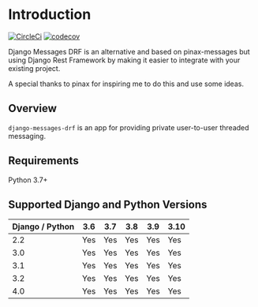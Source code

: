 # Introduction

[![CircleCi](https://img.shields.io/circleci/project/github/tarsil/django-messages-drf.svg)](https://circleci.com/gh/tarsil/django-messages-drf)
[![codecov](https://codecov.io/gh/tarsil/django-messages-drf/branch/master/graph/badge.svg?token=VfTlWQlGeF)](https://codecov.io/gh/tarsil/django-messages-drf)

Django Messages DRF is an alternative and based on pinax-messages but using
Django Rest Framework by making it easier to integrate with your existing project.

A special thanks to pinax for inspiring me to do this and use some ideas.

## Overview

`django-messages-drf` is an app for providing private user-to-user threaded
messaging.

## Requirements

Python 3.7+

## Supported Django and Python Versions

| Django / Python | 3.6 | 3.7 | 3.8 | 3.9 | 3.10 |
| --------------- | --- | --- | --- | --- | ---- |
| 2.2             | Yes | Yes | Yes | Yes | Yes  |
| 3.0             | Yes | Yes | Yes | Yes | Yes  |
| 3.1             | Yes | Yes | Yes | Yes | Yes  |
| 3.2             | Yes | Yes | Yes | Yes | Yes  |
| 4.0             | Yes | Yes | Yes | Yes | Yes  |
